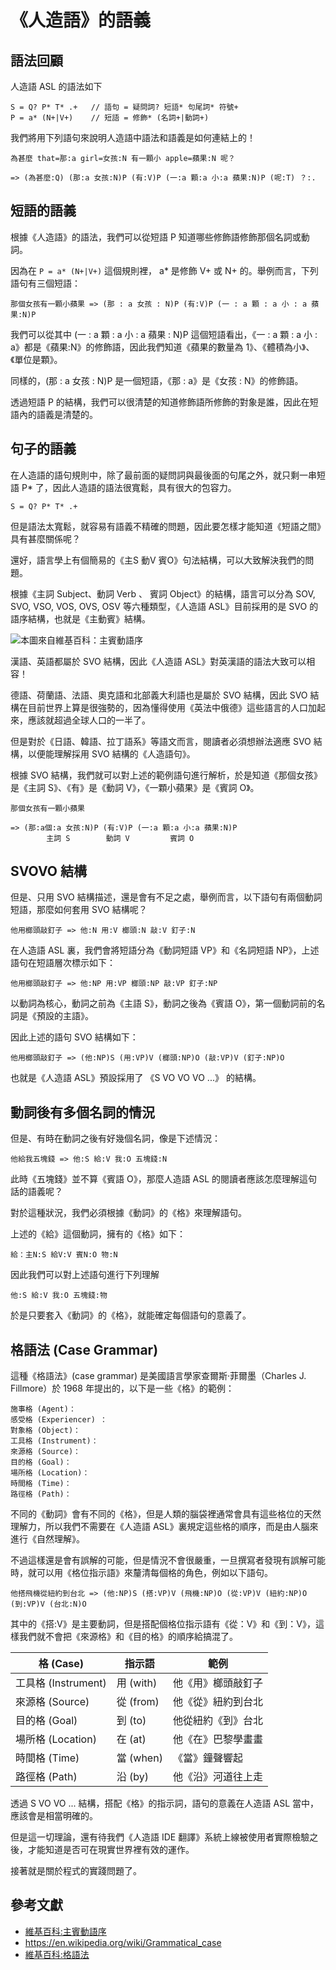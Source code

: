 # 《人造語》的語義

## 語法回顧

人造語 ASL 的語法如下

```
S = Q? P* T* .+   // 語句 = 疑問詞? 短語* 句尾詞* 符號+
P = a* (N+|V+)    // 短語 = 修飾* (名詞+|動詞+)
```

我們將用下列語句來說明人造語中語法和語義是如何連結上的！

```
為甚麼 that=那:a girl=女孩:N 有一顆小 apple=蘋果:N 呢？ 

=> (為甚麼:Q) (那:a 女孩:N)P (有:V)P (一:a 顆:a 小:a 蘋果:N)P (呢:T) ？:.
```


## 短語的語義

根據《人造語》的語法，我們可以從短語 P 知道哪些修飾語修飾那個名詞或動詞。

因為在 `P = a* (N+|V+)` 這個規則裡， a* 是修飾 V+ 或 N+ 的。舉例而言，下列語句有三個短語：

```
那個女孩有一顆小蘋果 => (那 : a 女孩 : N)P (有:V)P (一 : a 顆 : a 小 : a 蘋果:N)P
```

我們可以從其中  (一 : a 顆 : a 小 : a 蘋果 : N)P 這個短語看出，《一 : a 顆 : a 小 : a》都是《蘋果:N》的修飾語，因此我們知道《蘋果的數量為 1》、《體積為小》、《單位是顆》。

同樣的，(那 : a 女孩 : N)P 是一個短語，《那 : a》是《女孩 : N》的修飾語。

透過短語 P 的結構，我們可以很清楚的知道修飾語所修飾的對象是誰，因此在短語內的語義是清楚的。

## 句子的語義

在人造語的語句規則中，除了最前面的疑問詞與最後面的句尾之外，就只剩一串短語 P* 了，因此人造語的語法很寬鬆，具有很大的包容力。

```
S = Q? P* T* .+
```

但是語法太寬鬆，就容易有語義不精確的問題，因此要怎樣才能知道《短語之間》具有甚麼關係呢？

還好，語言學上有個簡易的《主S 動V 賓O》句法結構，可以大致解決我們的問題。

根據《主詞 Subject、動詞 Verb 、 賓詞 Object》的結構，語言可以分為 SOV, SVO, VSO, VOS, OVS, OSV 等六種類型，《人造語 ASL》目前採用的是 SVO 的語序結構，也就是《主動賓》結構。

![本圖來自維基百科：主賓動語序](SVO.png)

漢語、英語都屬於 SVO 結構，因此《人造語 ASL》對英漢語的語法大致可以相容！

德語、荷蘭語、法語、奧克語和北部義大利語也是屬於 SVO 結構，因此 SVO 結構在目前世界上算是很強勢的，因為懂得使用《英法中俄德》這些語言的人口加起來，應該就超過全球人口的一半了。

但是對於《日語、韓語、拉丁語系》等語文而言，閱讀者必須想辦法適應 SVO 結構，以便能理解採用 SVO 結構的《人造語句》。

根據 SVO 結構，我們就可以對上述的範例語句進行解析，於是知道《那個女孩》是《主詞 S》、《有》是《動詞 V》，《一顆小蘋果》是《賓詞 O》。

```
那個女孩有一顆小蘋果

=> (那:a個:a 女孩:N)P (有:V)P (一:a 顆:a 小:a 蘋果:N)P
        主詞 S        動詞 V         賓詞 O
```

## SVOVO 結構

但是、只用 SVO 結構描述，還是會有不足之處，舉例而言，以下語句有兩個動詞短語，那麼如何套用 SVO 結構呢？

```
他用榔頭敲釘子 => 他:N 用:V 榔頭:N 敲:V 釘子:N 
```

在人造語 ASL 裏，我們會將短語分為《動詞短語 VP》和《名詞短語 NP》，上述語句在短語層次標示如下：

```
他用榔頭敲釘子 => 他:NP 用:VP 榔頭:NP 敲:VP 釘子:NP
```

以動詞為核心，動詞之前為《主語 S》，動詞之後為《賓語 O》，第一個動詞前的名詞是《預設的主語》。

因此上述的語句 SVO 結構如下：

```
他用榔頭敲釘子 => (他:NP)S (用:VP)V (榔頭:NP)O (敲:VP)V (釘子:NP)O
```

也就是《人造語 ASL》預設採用了 《S VO VO VO ...》 的結構。


## 動詞後有多個名詞的情況

但是、有時在動詞之後有好幾個名詞，像是下述情況：

```
他給我五塊錢 => 他:S 給:V 我:O 五塊錢:N
```

此時《五塊錢》並不算《賓語 O》，那麼人造語 ASL 的閱讀者應該怎麼理解這句話的語義呢？

對於這種狀況，我們必須根據《動詞》的《格》來理解語句。

上述的《給》這個動詞，擁有的《格》如下：

```
給：主N:S 給V:V 賓N:O 物:N
```

因此我們可以對上述語句進行下列理解

```
他:S 給:V 我:O 五塊錢:物
```

於是只要套入《動詞》的《格》，就能確定每個語句的意義了。

## 格語法 (Case Grammar)

這種《格語法》(case grammar) 是美國語言學家查爾斯·菲爾墨（Charles J. Fillmore）於 1968 年提出的，以下是一些《格》的範例：

```
施事格 (Agent)：
感受格 (Experiencer) ：
對象格 (Object)：
工具格 (Instrument)：
來源格 (Source)：
目的格 (Goal)：
場所格 (Location)：
時間格 (Time)：
路徑格 (Path)：
```

不同的《動詞》會有不同的《格》，但是人類的腦袋裡通常會具有這些格位的天然理解力，所以我們不需要在《人造語 ASL》裏規定這些格的順序，而是由人腦來進行《自然理解》。

不過這樣還是會有誤解的可能，但是情況不會很嚴重，一旦撰寫者發現有誤解可能時，就可以用《格位指示語》來釐清每個格的角色，例如以下語句。

```
他搭飛機從紐約到台北 => (他:NP)S (搭:VP)V (飛機:NP)O (從:VP)V (紐約:NP)O (到:VP)V (台北:N)O
```

其中的《搭:V》是主要動詞，但是搭配個格位指示語有《從：V》和《到：V》，這樣我們就不會把《來源格》和《目的格》的順序給搞混了。

格 (Case) | 指示語 | 範例
----------|--------|-------------
工具格 (Instrument) | 用 (with) | 他《用》榔頭敲釘子
來源格 (Source)     | 從 (from) | 他《從》紐約到台北
目的格 (Goal)       | 到 (to)   | 他從紐約《到》台北
場所格 (Location)   | 在 (at)   | 他《在》巴黎學畫畫
時間格 (Time)       | 當 (when) | 《當》鐘聲響起
路徑格 (Path)       | 沿 (by)   | 他《沿》河道往上走

透過 S VO VO ... 結構，搭配《格》的指示詞，語句的意義在人造語 ASL 當中，應該會是相當明確的。

但是這一切理論，還有待我們《人造語 IDE 翻譯》系統上線被使用者實際檢驗之後，才能知道是否可在現實世界裡有效的運作。

接著就是關於程式的實踐問題了。

## 參考文獻
* [維基百科:主賓動語序](https://zh.wikipedia.org/wiki/%E4%B8%BB%E8%B3%93%E5%8B%95%E8%AA%9E%E5%BA%8F)
* <https://en.wikipedia.org/wiki/Grammatical_case>
* [維基百科:格語法](https://zh.wikipedia.org/wiki/%E6%A0%BC%E8%AF%AD%E6%B3%95)

